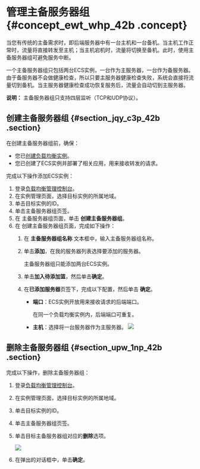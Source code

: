 # 管理主备服务器组 {#concept_ewt_whp_42b .concept}

当您有传统的主备需求时，即后端服务器中有一台主机和一台备机。当主机工作正常时，流量将直接转发至主机；当主机宕机时，流量将切换至备机。此时，使用主备服务器组可避免服务中断。

一个主备服务器组只包括两台ECS实例，一台作为主服务器，一台作为备服务器。由于备服务器不会做健康检查，所以只要主服务器健康检查失败，系统会直接将流量切到备机。当主服务器健康检查成功恢复服务后，流量会自动切到主服务器。

**说明：** 主备服务器组只支持四层监听（TCP和UDP协议）。

## 创建主备服务器组 {#section_jqy_c3p_42b .section}

在创建主备服务器组前，确保：

-   您已[创建负载均衡实例](cn.zh-CN/用户指南（旧版，即将下线）/负载均衡实例/创建实例.md#)。
-   您已创建了ECS实例并部署了相关应用，用来接收转发的请求。

完成以下操作添加ECS实例：

1.  登录[负载均衡管理控制台](https://slb.console.aliyun.com/slb/)。
2.  在实例管理页面，选择目标实例的所属地域。
3.  单击目标实例的ID。
4.  单击主备服务器组页签。
5.  在 主备服务器组页面，单击 **创建主备服务器组**。
6.  在 创建主备服务器组页面，完成如下操作：
    1.  在 **主备服务器组名称** 文本框中，输入主备服务器组名称。
    2.  单击**添加**，在我的服务器列表选择要添加的服务器。

        主备服务器组只能添加两台ECS实例。

    3.  单击**加入待添加篮**，然后单击**确定**。
    4.  在**已添加服务器**页签下，完成以下配置，然后单击 **确定**。

        -   **端口**：ECS实例开放用来接收请求的后端端口。

            在同一个负载均衡实例内，后端端口可重复。

        -   **主机**：选择将一台服务器作为主服务器。
        ![](http://static-aliyun-doc.oss-cn-hangzhou.aliyuncs.com/assets/img/15671/15382119107370_zh-CN.png)


## 删除主备服务器组 {#section_upw_1np_42b .section}

完成以下操作，删除主备服务器组：

1.  登录[负载均衡管理控制台](https://slb.console.aliyun.com/slb/)。
2.  在实例管理页面，选择目标实例的所属地域。
3.  单击目标实例的ID。
4.  单击主备服务器组页签。
5.  单击目标主备服务器组对应的**删除**选项。

    ![](http://static-aliyun-doc.oss-cn-hangzhou.aliyuncs.com/assets/img/15671/15382119107475_zh-CN.png)

6.  在弹出的对话框中，单击**确定**。

